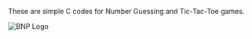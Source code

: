 These are simple C codes for Number Guessing and Tic-Tac-Toe games.

![BNP Logo](https://raw.githubusercontent.com/username/repo/main/bnp-logo.png)